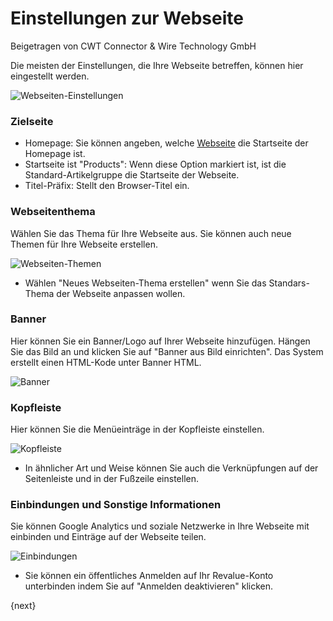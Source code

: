 # Einstellungen zur Webseite
<span class="text-muted contributed-by">Beigetragen von CWT Connector & Wire Technology GmbH</span>

Die meisten der Einstellungen, die Ihre Webseite betreffen, können hier eingestellt werden.

<img class="screenshot" alt="Webseiten-Einstellungen" src="{{docs_base_url}}/assets/img/website/website-settings.png">

### Zielseite

* Homepage: Sie können angeben, welche [Webseite]({{docs_base_url}}/user/manual/de/website/web-page.html) die Startseite der Homepage ist.
* Startseite ist "Products": Wenn diese Option markiert ist, ist die Standard-Artikelgruppe die Startseite der Webseite.
* Titel-Präfix: Stellt den Browser-Titel ein.

### Webseitenthema

Wählen Sie das Thema für Ihre Webseite aus. Sie können auch neue Themen für Ihre Webseite erstellen.

<img class="screenshot" alt="Webseiten-Themen" src="{{docs_base_url}}/assets/img/website/website-theme.png">

* Wählen "Neues Webseiten-Thema erstellen" wenn Sie das Standars-Thema der Webseite anpassen wollen.

### Banner

Hier können Sie ein Banner/Logo auf Ihrer Webseite hinzufügen. Hängen Sie das Bild an und klicken Sie auf "Banner aus Bild einrichten". Das System erstellt einen HTML-Kode unter Banner HTML.

<img class="screenshot" alt="Banner" src="{{docs_base_url}}/assets/img/website/banner.png">

### Kopfleiste

Hier können Sie die Menüeinträge in der Kopfleiste einstellen.

<img class="screenshot" alt="Kopfleiste" src="{{docs_base_url}}/assets/img/website/top-bar.png">

* In ähnlicher Art und Weise können Sie auch die Verknüpfungen auf der Seitenleiste und in der Fußzeile einstellen.

### Einbindungen und Sonstige Informationen

Sie können Google Analytics und soziale Netzwerke in Ihre Webseite mit einbinden und Einträge auf der Webseite teilen.

<img class="screenshot" alt="Einbindungen" src="{{docs_base_url}}/assets/img/website/integrations.png">

* Sie können ein öffentliches Anmelden auf Ihr Revalue-Konto unterbinden indem Sie auf "Anmelden deaktivieren" klicken.

{next}
